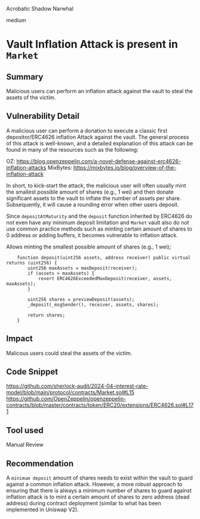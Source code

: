 Acrobatic Shadow Narwhal

medium

# Vault Inflation Attack is present in `Market`

## Summary

Malicious users can perform an inflation attack against the vault to steal the assets of the victim.

## Vulnerability Detail

A malicious user can perform a donation to execute a classic first depositor/ERC4626 inflation Attack against the vault. The general process of this attack is well-known, and a detailed explanation of this attack can be found in many of the resources such as the following:

OZ: https://blog.openzeppelin.com/a-novel-defense-against-erc4626-inflation-attacks
MixBytes: https://mixbytes.io/blog/overview-of-the-inflation-attack

In short, to kick-start the attack, the malicious user will often usually mint the smallest possible amount of shares (e.g., 1 wei) and then donate significant assets to the vault to inflate the number of assets per share. Subsequently, it will cause a rounding error when other users deposit.

Since `depositAtMaturity` and the `deposit` function inherited by ERC4626 do not even have any minimum deposit limitation and `Market` vault also do not use common practice methods such as minting certain amount of shares to 0 address or adding buffers, it becomes vulnerable to inflation attack.

Allows minting the smallest possible amount of shares (e.g., 1 wei);

```solidity
    function deposit(uint256 assets, address receiver) public virtual returns (uint256) {
        uint256 maxAssets = maxDeposit(receiver);
        if (assets > maxAssets) {
            revert ERC4626ExceededMaxDeposit(receiver, assets, maxAssets);
        }

        uint256 shares = previewDeposit(assets);
        _deposit(_msgSender(), receiver, assets, shares);

        return shares;
    }
```

## Impact

Malicous users could steal the assets of the victim.

## Code Snippet

https://github.com/sherlock-audit/2024-04-interest-rate-model/blob/main/protocol/contracts/Market.sol#L15
https://github.com/OpenZeppelin/openzeppelin-contracts/blob/master/contracts/token/ERC20/extensions/ERC4626.sol#L171

## Tool used

Manual Review

## Recommendation

A `minimum deposit` amount of shares needs to exist within the vault to guard against a common inflation attack. However, a more robust approach to ensuring that there is always a minimum number of shares to guard against inflation attack is to mint a certain amount of shares to zero address (dead address) during contract deployment (similar to what has been implemented in Uniswap V2).




